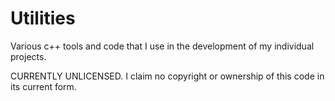 # Utilities

Various c++ tools and code that I use in the development of my individual projects.

CURRENTLY UNLICENSED. I claim no copyright or ownership of this code in its current form.